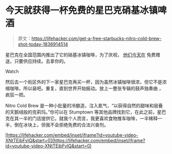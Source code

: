 # 今天就获得一杯免费的星巴克硝基冰镇啤酒

> 原文：<https://lifehacker.com/get-a-free-starbucks-nitro-cold-brew-shot-today-1836914514>

星巴克在全国范围内推出了它的硝基冰镇咖啡，为了庆祝， [他们今天在](https://www.delish.com/food-news/a28566275/starbucks-free-nitro-cold-brew-shots/) 免费赠送，只要供应持续。去拿你的。

Watch

然后去一个街区外的下一家星巴克再买一杯，因为虽然冰镇咖啡很浓，但它不是浓缩咖啡。所以装吧。重复，直到世界开始振动。放上一整张专辑的鼓声独奏曲 ，疯狂一把。

Nitro Cold Brew 是一种小批量的冷酿造，注入氮气，“以获得自然的甜味和层叠的天鹅绒般的克莉玛。”你可以在 Stumptown 等其他品牌找到它，在此之前，星巴克在其一半的门店提供它。就我个人而言，我更喜欢食物推车咖啡，一半稀释一半，倒在冰块上，但我不会拒绝免费的合法兴奋剂。

 [https://lifehacker.com/embed/inset/iframe?id=youtube-video-XNtTEibFvlQ&start=0](https://lifehacker.com/embed/inset/iframe?id=youtube-video-XNtTEibFvlQ&start=0)